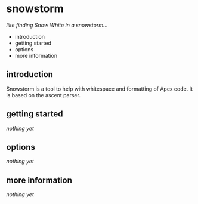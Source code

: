 snowstorm
=========

_like finding Snow White in a snowstorm..._

 * introduction
 * getting started
 * options
 * more information

introduction
------------

Snowstorm is a tool to help with whitespace and formatting
of Apex code.  It is based on the ascent parser.

getting started
---------------

_nothing yet_

options
-------

_nothing yet_

more information
----------------

_nothing yet_
